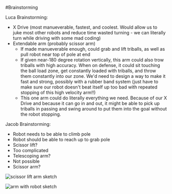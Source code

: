 #Brainstorming

Luca Brainstorming:
- X Drive (most manueverable, fastest, and coolest. Would allow us to juke most other robots and reduce time wasted turning - we can literally turn while driving with some mad coding)
- Extendable arm (probably scissor arm)
  - If made manueverable enough, could grab and lift triballs, as well as pull robot near top of pole at end
  - If given near-180 degree rotation vertically, this arm could also trow triballs with high accuracy. When on defense, it could sit touching the ball load zone, get constantly loaded with triballs, and throw them constantly into our zone. We'd need to design a way to make it fast and strong, possibly with a rubber band system (just have to make sure our robot doesn't beat itself up too bad with repeated stopping of this high velocity arm!!)
  - This one arm could do literally everything we need. Because of our X Drive and because it can go in and out, it might be able to pick up triballs in passing and swing around to put them into the goal without the robot stopping.
 
Jacob Brainstorming:
- Robot needs to be able to climb pole
- Robot should be able to reach up to grab pole
- Scissor lift?
- Too complicated
- Telescoping arm?
- Not possible
- Scissor arm?


![scissor lift arm sketch](https://github.com/Luca-Skyline/Ctrl-Alt-Defeat/assets/89172997/378cde8a-6285-4a26-b64f-b8fc118e30fa)


![arm with robot sketch](https://github.com/Luca-Skyline/Ctrl-Alt-Defeat/assets/89172997/e66db1a1-349b-4a50-95bb-02390bd8e556)



